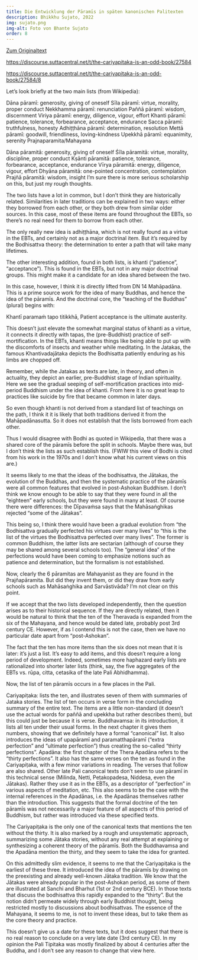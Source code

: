```yaml
---
title: Die Entwicklung der Pāramīs in späten kanonischen Palitexten
description: Bhikkhu Sujato, 2022
img: sujato.png
img-alt: Foto von Bhante Sujato
order: 8
---
```


[Zum Originaltext](https://discourse.suttacentral.net/t/the-evolution-of-the-paramis-in-late-pali-canonical-texts-and-their-relation-to-the-mahayana/27659)

https://discourse.suttacentral.net/t/the-cariyapitaka-is-an-odd-book/27584

https://discourse.suttacentral.net/t/the-cariyapitaka-is-an-odd-book/27584/8

Let’s look briefly at the two main lists (from Wikipedia):

Dāna pāramī: generosity, giving of oneself
Sīla pāramī: virtue, morality, proper conduct
Nekkhamma pāramī: renunciation
Paññā pāramī: wisdom, discernment
Viriya pāramī: energy, diligence, vigour, effort
Khanti pāramī: patience, tolerance, forbearance, acceptance, endurance
Sacca pāramī: truthfulness, honesty
Adhiṭṭhāna pāramī: determination, resolution
Mettā pāramī: goodwill, friendliness, loving-kindness
Upekkhā pāramī: equanimity, serenity
Prajnaparamita/Mahayana

Dāna pāramitā: generosity, giving of oneself
Śīla pāramitā: virtue, morality, discipline, proper conduct
Kṣānti pāramitā: patience, tolerance, forbearance, acceptance, endurance
Vīrya pāramitā: energy, diligence, vigour, effort
Dhyāna pāramitā: one-pointed concentration, contemplation
Prajñā pāramitā: wisdom, insight
I’m sure there is more serious scholarship on this, but just my rough thoughts.

The two lists have a lot in common, but I don’t think they are historically related. Similarities in later traditions can be explained in two ways: either they borrowed from each other, or they both drew from similar older sources. In this case, most of these items are found throughout the EBTs, so there’s no real need for them to borrow from each other.

The only really new idea is adhiṭṭhāna, which is not really found as a virtue in the EBTs, and certainly not as a major doctrinal item. But it’s required by the Bodhisattva theory: the determination to enter a path that will take many lifetimes.

The other interesting addition, found in both lists, is khanti (“patience”, “acceptance”). This is found in the EBTs, but not in any major doctrinal groups. This might make it a candidate for an idea shared between the two.

In this case, however, I think it is directly lifted from DN 14 Mahāpadāna. This is a prime source work for the idea of many Buddhas, and hence the idea of the pāramīs. And the doctrinal core, the “teaching of the Buddhas” (plural) begins with:

Khantī paramaṁ tapo titikkhā,
Patient acceptance is the ultimate austerity.

This doesn’t just elevate the somewhat marginal status of khanti as a virtue, it connects it directly with tapas, the (pre-Buddhist) practice of self-mortification. In the EBTs, khanti means things like being able to put up with the discomforts of insects and weather while meditating. In the Jatakas, the famous Khantivadajātaka depicts the Bodhisatta patiently enduring as his limbs are chopped off.

Remember, while the Jatakas as texts are late, in theory, and often in actuality, they depict an earlier, pre-Buddhist stage of Indian spirituality. Here we see the gradual seeping of self-mortification practices into mid-period Buddhism under the idea of khanti. From here it is no great leap to practices like suicide by fire that became common in later days.

So even though khanti is not derived from a standard list of teachings on the path, I think it it is likely that both traditions derived it from the Mahāpadānasutta. So it does not establish that the lists borrowed from each other.

Thus I would disagree with Bodhi as quoted in Wikipedia, that there was a shared core of the pāramīs before the split in schools. Maybe there was, but I don’t think the lists as such establish this. (FWIW this view of Bodhi is cited from his work in the 1970s and I don’t know what his current views on this are.)

It seems likely to me that the ideas of the bodhisattva, the Jātakas, the evolution of the Buddhas, and then the systematic practice of the pāramīs were all common features that evolved in post-Ashokan Buddhism. I don’t think we know enough to be able to say that they were found in all the “eighteen” early schools, but they were found in many at least. Of course there were differences: the Dīpavaṁsa says that the Mahāsaṅghikas rejected “some of the Jātakas”.

This being so, I think there would have been a gradual evolution from “the Bodhisattva gradually perfected his virtues over many lives” to “this is the list of the virtues the Bodhisattva perfected over many lives”. The former is common Buddhism, the latter lists are sectarian (although of course they may be shared among several schools too). The “general idea” of the perfections would have been coming to emphasize notions such as patience and determination, but the formalism is not established.

Now, clearly the 6 pāramitas are Mahayanist as they are found in the Prajñapāramita. But did they invent them, or did they draw from early schools such as Mahāsaṅghika and Sarvāstivāda? I’m not clear on this point.

If we accept that the two lists developed independently, then the question arises as to their historical sequence. If they are directly related, then it would be natural to think that the ten of the Theravada is expanded from the six of the Mahayana, and hence would be dated late, probably post 3rd century CE. However, if as I contend this is not the case, then we have no particular date apart from “post-Ashokan”.

The fact that the ten has more items than the six does not mean that it is later: it’s just a list. It’s easy to add items, and this doesn’t require a long period of development. Indeed, sometimes more haphazard early lists are rationalized into shorter later lists (think, say, the five aggregates of the EBTs vs. rūpa, citta, cetasika of the late Pali Abhidhamma).

Now, the list of ten pāramīs occurs in a few places in the Pali.

Cariyapiṭaka: lists the ten, and illustrates seven of them with summaries of Jataka stories. The list of ten occurs in verse form in the concluding summary of the entire text. The items are a little non-standard (it doesn’t use the actual words for paññā and upekkha but rather describes them), but this could just be because it is verse.
Buddhavamsa: in its introduction, it lists all ten under their usual forms. In the next chapter it gives them numbers, showing that we definitely have a formal “canonical” list. It also introduces the ideas of upapāramī and paramatthapāramī (“extra perfection” and “ultimate perfection”) thus creating the so-called “thirty perfections”.
Apadāna: the first chapter of the Thera Apadāna refers to the “thirty perfections”. It also has the same verses on the ten as found in the Cariyapiṭaka, with a few minor variations in reading. The verses that follow are also shared.
Other late Pali canonical texts don’t seem to use pāramī in this technical sense (Milinda, Netti, Peṭakopadesa, Niddesa, even the Jātakas). Rather they use it as in the EBTs, as a descriptor of “perfection” in various aspects of meditation, etc. This also seems to be the case with the internal references in the Apadānas, i.e. the Apadānas themselves rather than the introduction. This suggests that the formal doctrine of the ten pāramīs was not necessarily a major feature of all aspects of this period of Buddhism, but rather was introduced via these specified texts.

The Cariyapiṭaka is the only one of the canonical texts that mentions the ten without the thirty. It is also marked by a rough and unsystematic approach, summarizing some Jātaka stories, without any real attempt at explaining or synthesizing a coherent theory of the pāramīs. Both the Buddhavamsa and the Apadāna mention the thirty, and they seem to take the idea for granted.

On this admittedly slim evidence, it seems to me that the Cariyapiṭaka is the earliest of these three. It introduced the idea of the pāramīs by drawing on the preexisting and already well-known Jātaka tradition. We know that the Jātakas were already popular in the post-Ashokan period, as some of them are illustrated at Sanchi and Bharhut (1st or 2nd century BCE). In those texts that discuss the bodhisattva this rapidly expanded to the “thirty”. But the notion didn’t permeate widely through early Buddhist thought, being restricted mostly to discussions about bodhisattvas. The essence of the Mahayana, it seems to me, is not to invent these ideas, but to take them as the core theory and practice.

This doesn’t give us a date for these texts, but it does suggest that there is no real reason to conclude on a very late date (3rd century CE). In my opinion the Pali Tipitaka was mostly finalized by about 4 centuries after the Buddha, and I don’t see any reason to change that view here.